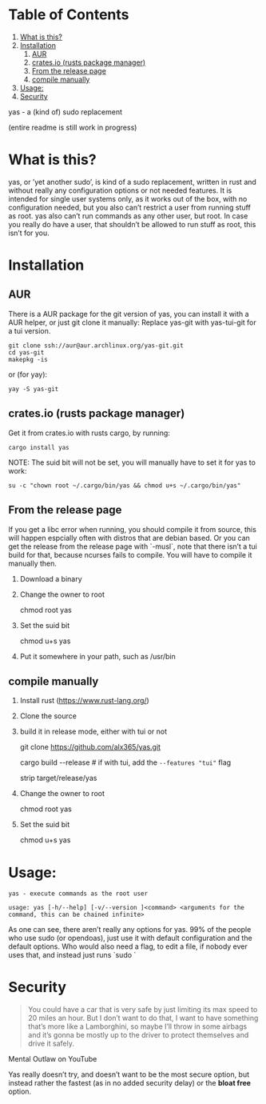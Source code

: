 
# Table of Contents

1.  [What is this?](#orgcae6ccf)
2.  [Installation](#org7960f52)
    1.  [AUR](#org35ccbb7)
    2.  [crates.io (rusts package manager)](#org80aa8a4)
    3.  [From the release page](#orgf7af70c)
    4.  [compile manually](#org2d039ab)
3.  [Usage:](#org5871013)
4.  [Security](#org4ab9de3)

yas - a (kind of) sudo replacement

(entire readme is still work in progress)


<a id="orgcae6ccf"></a>

# What is this?

yas, or &rsquo;yet another sudo&rsquo;, is kind of a sudo replacement, written in rust and without really any configuration options or not needed features.
It is intended for single user systems only, as it works out of the box, with no configuration needed, but you also can&rsquo;t restrict a user from running stuff as root.
yas also can&rsquo;t run commands as any other user, but root.
In case you really do have a user, that shouldn&rsquo;t be allowed to run stuff as root, this isn&rsquo;t for you.


<a id="org7960f52"></a>

# Installation


<a id="org35ccbb7"></a>

## AUR

There is a AUR package for the git version of yas, you can install it with a AUR helper, or just git clone it manually:
Replace yas-git with yas-tui-git for a tui version.

    git clone ssh://aur@aur.archlinux.org/yas-git.git
    cd yas-git
    makepkg -is

or (for yay):

    yay -S yas-git


<a id="org80aa8a4"></a>

## crates.io (rusts package manager)

Get it from crates.io with rusts cargo, by running:

    cargo install yas

NOTE: The suid bit will not be set, you will manually have to set it for yas to work:

    su -c "chown root ~/.cargo/bin/yas && chmod u+s ~/.cargo/bin/yas"


<a id="orgf7af70c"></a>

## From the release page

If you get a libc error when running, you should compile it from source, this will happen espcially often with distros that are debian based.
Or you can get the release from the release page with \`-musl\`, note that there isn&rsquo;t a tui build for that, because ncurses fails to compile. You will have to compile it manually then.

1.  Download a binary
2.  Change the owner to root

    chmod root yas

1.  Set the suid bit

    chmod u+s yas

1.  Put it somewhere in your path, such as /usr/bin


<a id="org2d039ab"></a>

## compile manually

1.  Install rust (<https://www.rust-lang.org/>)
2.  Clone the source
3.  build it in release mode, either with tui or not

    git clone https://github.com/alx365/yas.git
    
    cargo build --release # if with tui, add the `--features "tui"` flag
    
    strip target/release/yas

1.  Change the owner to root

    chmod root yas

1.  Set the suid bit

    chmod u+s yas


<a id="org5871013"></a>

# Usage:

    yas - execute commands as the root user
    
    usage: yas [-h/--help] [-v/--version ]<command> <arguments for the command, this can be chained infinite>

As one can see, there aren&rsquo;t really any options for yas.
99% of the people who use sudo (or opendoas), just use it with default configuration and the default options.
Who would also need a flag, to edit a file, if nobody ever uses that, and instead just runs \`sudo <editor> <file>\`


<a id="org4ab9de3"></a>

# Security

> You could have a car that is very safe by just limiting its
> max speed to 20 miles an hour. But I don&rsquo;t want to do that, I want to have
> something that&rsquo;s more like a Lamborghini, so maybe I&rsquo;ll throw in some airbags and
> it&rsquo;s gonna be mostly up to the driver to protect themselves and drive it safely.

Mental Outlaw on YouTube

Yas really doesn&rsquo;t try, and doesn&rsquo;t want to be the most secure option, but instead rather the fastest (as in no added security delay) or the **bloat free** option.

